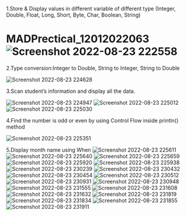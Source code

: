 1.Store & Display values in different variable of different type (Integer, Double, Float, Long, Short, Byte, Char, Boolean, String)

# MADPrectical_12012022063![Screenshot 2022-08-23 222558](https://user-images.githubusercontent.com/110375632/186229310-c72bcac0-60e4-45a6-80f2-525b33d8bd59.png)

2.Type conversion:Integer to Double, String to Integer, String to Double

![Screenshot 2022-08-23 224628](https://user-images.githubusercontent.com/110375632/186229320-166d203f-8983-4b5b-ba1c-4c42e1fb110f.png)

3.Scan student’s information and display all the data.

![Screenshot 2022-08-23 224947](https://user-images.githubusercontent.com/110375632/186229328-46e6cf66-27bb-4c00-a877-db8d9416cafd.png)
![Screenshot 2022-08-23 225012](https://user-images.githubusercontent.com/110375632/186229335-d167fb9b-604a-4cc0-8459-297d2bc06894.png)
![Screenshot 2022-08-23 225030](https://user-images.githubusercontent.com/110375632/186229351-56fcc546-03c4-47a5-a923-d4fcaff0944f.png)

4.Find the number is odd or even by using Control Flow inside println() method

![Screenshot 2022-08-23 225351](https://user-images.githubusercontent.com/110375632/186229358-28b7f783-84f7-4708-aee6-61af273da0aa.png)

5.Display month name using When
![Screenshot 2022-08-23 225611](https://user-images.githubusercontent.com/110375632/186229367-cd9bfc7d-54f4-4282-a776-b82b533f1b59.png)
![Screenshot 2022-08-23 225640](https://user-images.githubusercontent.com/110375632/186229375-b862b168-640f-4ceb-9600-0270283e17e3.png)
![Screenshot 2022-08-23 225659](https://user-images.githubusercontent.com/110375632/186229383-7f26e7d0-5b10-4dc5-85a6-5e770d17cf88.png)
![Screenshot 2022-08-23 225920](https://user-images.githubusercontent.com/110375632/186229391-87356c90-58bb-4012-b78a-1880adccb8b0.png)
![Screenshot 2022-08-23 225938](https://user-images.githubusercontent.com/110375632/186229398-e520d75b-f7f1-49a7-b16b-07bd10c121de.png)
![Screenshot 2022-08-23 230239](https://user-images.githubusercontent.com/110375632/186229414-6b383517-c855-4c59-8338-026b93101ce0.png)
![Screenshot 2022-08-23 230432](https://user-images.githubusercontent.com/110375632/186229413-f62ebe50-6dbe-4c6f-85d9-3432048fd575.png)
![Screenshot 2022-08-23 230454](https://user-images.githubusercontent.com/110375632/186229422-c6ff4c00-0c3d-4cc7-afe7-21a57b55ed6b.png)
![Screenshot 2022-08-23 230512](https://user-images.githubusercontent.com/110375632/186229429-db96456a-d1c6-441c-bfcd-5a31897e0d76.png)
![Screenshot 2022-08-23 230931](https://user-images.githubusercontent.com/110375632/186229430-d756600e-90ba-4495-8b78-e380049935ae.png)
![Screenshot 2022-08-23 230948](https://user-images.githubusercontent.com/110375632/186229443-0bda18dd-d7f6-406c-9cdf-783c20dc7a97.png)
![Screenshot 2022-08-23 231555](https://user-images.githubusercontent.com/110375632/186229444-c2ed61f9-cb5d-4bc1-bcab-3ec1e3d6ac89.png)
![Screenshot 2022-08-23 231608](https://user-images.githubusercontent.com/110375632/186229446-1b455290-6cff-41c3-88f0-57858d307c7c.png)
![Screenshot 2022-08-23 231632](https://user-images.githubusercontent.com/110375632/186229453-eeab7ab7-9210-4194-8e4a-dae22712327b.png)
![Screenshot 2022-08-23 231819](https://user-images.githubusercontent.com/110375632/186229466-37449bd6-652d-4348-9a6e-7779fda18163.png)
![Screenshot 2022-08-23 231834](https://user-images.githubusercontent.com/110375632/186229471-6711dc87-02cf-4a8f-9337-8368e94a81f1.png)
![Screenshot 2022-08-23 231855](https://user-images.githubusercontent.com/110375632/186229483-8c602d0d-a15a-4b0f-b7f3-3d0fb0b69d07.png)
![Screenshot 2022-08-23 231911](https://user-images.githubusercontent.com/110375632/186229488-220c3eeb-a551-47bd-903e-dc2a7b98e656.png)
